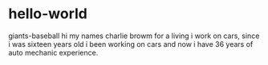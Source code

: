 # hello-world
giants-baseball
hi my names charlie browm
for a living i work on cars, since i was sixteen years old  i been working on cars and now i have 36 years of auto mechanic experience.
